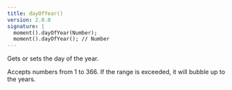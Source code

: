 ```yaml
---
title: dayOfYear()
version: 2.0.0
signature: |
  moment().dayOfYear(Number);
  moment().dayOfYear(); // Number
---
```



Gets or sets the day of the year.

Accepts numbers from 1 to 366. If the range is exceeded, it will bubble up to the years.
